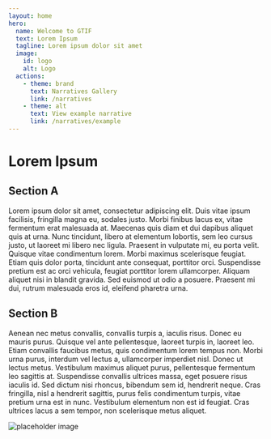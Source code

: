 ```yaml
---
layout: home
hero:
  name: Welcome to GTIF
  text: Lorem Ipsum
  tagline: Lorem ipsum dolor sit amet
  image:
    id: logo
    alt: Logo
  actions:
    - theme: brand
      text: Narratives Gallery
      link: /narratives
    - theme: alt
      text: View example narrative
      link: /narratives/example
---
```


# Lorem Ipsum

## Section A

Lorem ipsum dolor sit amet, consectetur adipiscing elit. Duis vitae ipsum facilisis, fringilla magna eu, sodales justo. Morbi finibus lacus ex, vitae fermentum erat malesuada at. Maecenas quis diam et dui dapibus aliquet quis at urna. Nunc tincidunt, libero at elementum lobortis, sem leo cursus justo, ut laoreet mi libero nec ligula. Praesent in vulputate mi, eu porta velit. Quisque vitae condimentum lorem. Morbi maximus scelerisque feugiat. Etiam quis dolor porta, tincidunt ante consequat, porttitor orci. Suspendisse pretium est ac orci vehicula, feugiat porttitor lorem ullamcorper. Aliquam aliquet nisi in blandit gravida. Sed euismod ut odio a posuere. Praesent mi dui, rutrum malesuada eros id, eleifend pharetra urna.

<NarrativeGallery />

## Section B

Aenean nec metus convallis, convallis turpis a, iaculis risus. Donec eu mauris purus. Quisque vel ante pellentesque, laoreet turpis in, laoreet leo. Etiam convallis faucibus metus, quis condimentum lorem tempus non. Morbi urna purus, interdum vel lectus a, ullamcorper imperdiet nisl. Donec ut lectus metus. Vestibulum maximus aliquet purus, pellentesque fermentum leo sagittis at. Suspendisse convallis ultrices massa, eget posuere risus iaculis id. Sed dictum nisi rhoncus, bibendum sem id, hendrerit neque. Cras fringilla, nisl a hendrerit sagittis, purus felis condimentum turpis, vitae pretium urna est in nunc. Vestibulum elementum non est id feugiat. Cras ultrices lacus a sem tempor, non scelerisque metus aliquet.

![placeholder image](https://placehold.co/1000x500)
